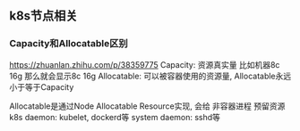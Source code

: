 ## k8s节点相关

### Capacity和Allocatable区别
https://zhuanlan.zhihu.com/p/38359775
Capacity: 资源真实量 比如机器8c 16g 那么就会显示8c 16g
Allocatable: 可以被容器使用的资源量, Allocatable永远小于等于Capacity

Allocatable是通过Node Allocatable Resource实现, 会给 非容器进程 预留资源
k8s daemon: kubelet, dockerd等
system daemon: sshd等

